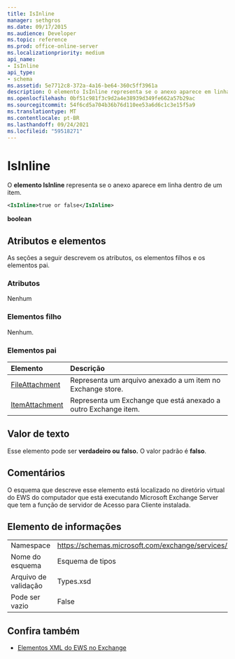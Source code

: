 ```yaml
---
title: IsInline
manager: sethgros
ms.date: 09/17/2015
ms.audience: Developer
ms.topic: reference
ms.prod: office-online-server
ms.localizationpriority: medium
api_name:
- IsInline
api_type:
- schema
ms.assetid: 5e7712c8-372a-4a16-be64-360c5ff3961a
description: O elemento IsInline representa se o anexo aparece em linha dentro de um item.
ms.openlocfilehash: 0bf51c981f3c9d2a4e38939d349fe662a57b29ac
ms.sourcegitcommit: 54f6cd5a704b36b76d110ee53a6d6c1c3e15f5a9
ms.translationtype: MT
ms.contentlocale: pt-BR
ms.lasthandoff: 09/24/2021
ms.locfileid: "59518271"
---
```

# <a name="isinline"></a>IsInline

O **elemento IsInline** representa se o anexo aparece em linha dentro de um item. 
  
```xml
<IsInline>true or false</IsInline>
```

 **boolean**
## <a name="attributes-and-elements"></a>Atributos e elementos

As seções a seguir descrevem os atributos, os elementos filhos e os elementos pai.
  
### <a name="attributes"></a>Atributos

Nenhum
  
### <a name="child-elements"></a>Elementos filho

Nenhum.
  
### <a name="parent-elements"></a>Elementos pai

|**Elemento**|**Descrição**|
|:-----|:-----|
|[FileAttachment](fileattachment.md) <br/> |Representa um arquivo anexado a um item no Exchange store.  <br/> |
|[ItemAttachment](itemattachment.md) <br/> |Representa um Exchange que está anexado a outro Exchange item.  <br/> |
   
## <a name="text-value"></a>Valor de texto

Esse elemento pode ser **verdadeiro ou** **falso.** O valor padrão é **falso**.
  
## <a name="remarks"></a>Comentários

O esquema que descreve esse elemento está localizado no diretório virtual do EWS do computador que está executando Microsoft Exchange Server que tem a função de servidor de Acesso para Cliente instalada.
  
## <a name="element-information"></a>Elemento de informações

|||
|:-----|:-----|
|Namespace  <br/> |https://schemas.microsoft.com/exchange/services/2006/types  <br/> |
|Nome do esquema  <br/> |Esquema de tipos  <br/> |
|Arquivo de validação  <br/> |Types.xsd  <br/> |
|Pode ser vazio  <br/> |False  <br/> |
   
## <a name="see-also"></a>Confira também



- [Elementos XML do EWS no Exchange](ews-xml-elements-in-exchange.md)

